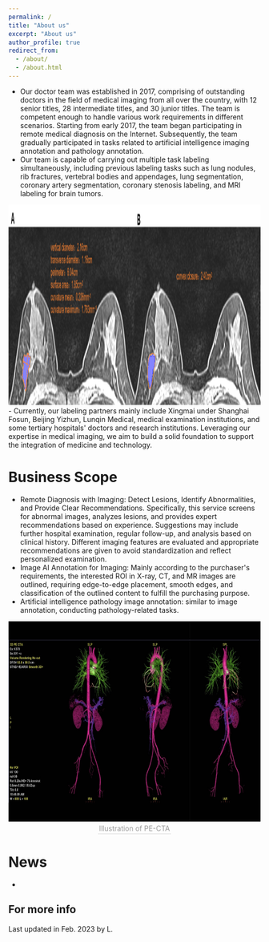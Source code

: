 ```yaml
---
permalink: /
title: "About us"
excerpt: "About us"
author_profile: true
redirect_from: 
  - /about/
  - /about.html
---
```


- Our doctor team was established in 2017, comprising of outstanding doctors in the field of medical imaging from all over the country, with 12 senior titles, 28 intermediate titles, and 30 junior titles. The team is competent enough to handle various work requirements in different scenarios. Starting from early 2017, the team began participating in remote medical diagnosis on the Internet. Subsequently, the team gradually participated in tasks related to artificial intelligence imaging annotation and pathology annotation.
- Our team is capable of carrying out multiple task labeling simultaneously, including previous labeling tasks such as lung nodules, rib fractures, vertebral bodies and appendages, lung segmentation, coronary artery segmentation, coronary stenosis labeling, and MRI labeling for brain tumors.  
 <img src="../images/breast_annotations.jpg" alt="breast tumor annotations"  width="800" height="400">
- Currently, our labeling partners mainly include Xingmai under Shanghai Fosun, Beijing Yizhun, Lunqin Medical, medical examination institutions, and some tertiary hospitals' doctors and research institutions. Leveraging our expertise in medical imaging, we aim to build a solid foundation to support the integration of medicine and technology.


Business Scope
======
- Remote Diagnosis with Imaging: Detect Lesions, Identify Abnormalities, and Provide Clear Recommendations. Specifically, this service screens for abnormal images, analyzes lesions, and provides expert recommendations based on experience. Suggestions may include further hospital examination, regular follow-up, and analysis based on clinical history. Different imaging features are evaluated and appropriate recommendations are given to avoid standardization and reflect personalized examination.
- Image AI Annotation for Imaging: Mainly according to the purchaser's requirements, the interested ROI in X-ray, CT, and MR images are outlined, requiring edge-to-edge placement, smooth edges, and classification of the outlined content to fulfill the purchasing purpose.
- Artificial intelligence pathology image annotation: similar to image annotation, conducting pathology-related tasks.

<div align="center">  
  <img src="../images/PE_CTA.png" alt="PE-CTA" width="600" height="400">
      <div style="color:orange; border-bottom: 1px solid #d9d9d9;
    display: inline-block;
    color: #999;
    padding: 2px;">Illustration of PE-CTA</div>
</div>

News 
======
- 

For more info
------
Last updated in Feb. 2023 by L.
